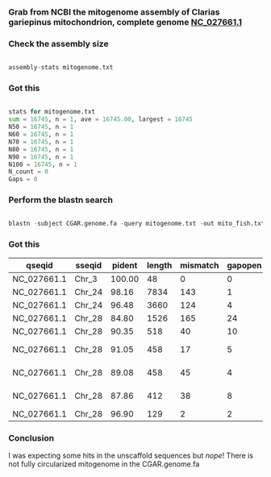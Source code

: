 ### Grab from NCBI the mitogenome assembly of Clarias gariepinus mitochondrion, complete genome [NC_027661.1](https://www.ncbi.nlm.nih.gov/search/all/?term=NC_027661.1)

### Check the assembly size

```python

assembly-stats mitogenome.txt

```


### Got this


```python

stats for mitogenome.txt
sum = 16745, n = 1, ave = 16745.00, largest = 16745
N50 = 16745, n = 1
N60 = 16745, n = 1
N70 = 16745, n = 1
N80 = 16745, n = 1
N90 = 16745, n = 1
N100 = 16745, n = 1
N_count = 0
Gaps = 0


```


### Perform the blastn search

```python

blastn -subject CGAR.genome.fa -query mitogenome.txt -out mito_fish.txt -outfmt 6 

```



###  Got this

| qseqid | sseqid | pident | length | mismatch | gapopen | qstart | qend | sstart | send | evalue | bitscore |
| --- | --- | --- | --- | --- | --- | --- | --- | --- | --- | --- | --- |
| NC_027661.1 | Chr_3 | 100.00 | 48 | 0 | 0 | 7514 | 7561 | 12625675 | 12625628 | 8e-16 | 89.8 |
| NC_027661.1 | Chr_24 | 98.16 | 7834 | 143 | 1 | 1 | 7834 | 22763174 | 22755342 | 0.0 | 13668 |
| NC_027661.1 | Chr_24 | 96.48 | 3660 | 124 | 4 | 12851 | 16508 | 22766831 | 22763175 | 0.0 |  6039 |
| NC_027661.1 | Chr_28 | 84.80 | 1526 | 165 | 24 | 14488 | 16000 | 18786211 | 18784740 | 0.0 |  1471 |
| NC_027661.1 | Chr_28 | 90.35 | 518 | 40 | 10 | 15996 | 16508 | 18778748 | 18778236 | 0.0 |   671 |
| NC_027661.1 | Chr_28 | 91.05 | 458 | 17 | 5 | 159 | 611 | 18778104 | 18777666 | 1e-168 |   597 |
| NC_027661.1 | Chr_28 | 89.08 | 458 | 45 | 4 | 13453 | 13910 | 18786663 | 18786211 | 1e-158 |   564 |
| NC_027661.1 | Chr_28 | 87.86 | 412 | 38 | 8 | 12998 | 13404 | 18787078 | 18786674 | 2e-131 |   473 |
| NC_027661.1 | Chr_28 | 96.90 | 129 | 2 | 2 | 1 | 128 | 18778235 | 18778108 | 1e-53 |   215 |

### Conclusion

I was expecting some hits in the unscaffold sequences but *nope*! There is not fully circularized mitogenome in the CGAR.genome.fa


